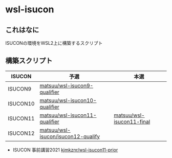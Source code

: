 # wsl-isucon

## これはなに

ISUCONの環境をWSL2上に構築するスクリプト

## 構築スクリプト

| ISUCON | 予選 | 本選 |
| --- | --- | --- |
| ISUCON9 | [matsuu/wsl-isucon9-qualifier](https://github.com/matsuu/wsl-isucon9-qualifier) | |
| ISUCON10 | [matsuu/wsl-isucon10-qualifier](https://github.com/matsuu/wsl-isucon10-qualifier) | |
| ISUCON11 | [matsuu/wsl-isucon11-qualifier](https://github.com/matsuu/wsl-isucon11-qualifier) | [matsuu/wsl-isucon11-final](https://github.com/matsuu/wsl-isucon11-final) |
| ISUCON12 | [matsuu/wsl-isucon/isucon12-qualify](https://github.com/matsuu/wsl-isucon/blob/main/isucon12-qualify) | |

* ISUCON 事前講習2021 [kjmkznr/wsl-isucon11-prior](https://github.com/kjmkznr/wsl-isucon11-prior)
